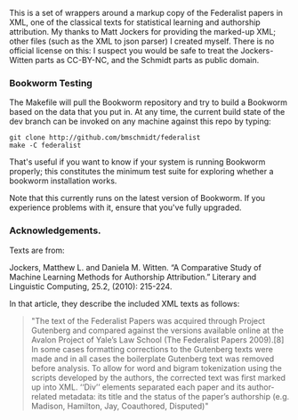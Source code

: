 This is a set of wrappers around a markup copy of the Federalist papers in XML, one of the classical texts for statistical learning and authorship attribution. My thanks to Matt Jockers for providing the marked-up XML; other files (such as the XML to json parser) I created myself. There is no official license on this: I suspect you would be safe to treat the Jockers-Witten parts as CC-BY-NC, and the Schmidt parts as public domain.

### Bookworm Testing

The Makefile will pull the Bookworm repository and try to build a Bookworm based on the data that you put in.
At any time, the current build state of the dev branch can be invoked on any machine against this repo by typing:

``` {sh}
git clone http://github.com/bmschmidt/federalist
make -C federalist
```

That's useful if you want to know if your system is running Bookworm properly; this constitutes the minimum test suite for exploring whether a bookworm installation works.

Note that this currently runs on the latest version of Bookworm. If you experience problems with it, ensure that you've fully upgraded.

### Acknowledgements.

Texts are from:

Jockers, Matthew L. and Daniela M. Witten. “A Comparative Study of Machine Learning Methods for Authorship Attribution.” Literary and Linguistic Computing, 25.2, (2010): 215-224.

In that article, they describe the included XML texts as follows:

> "The text of the Federalist Papers was acquired
> through Project Gutenberg and compared against
> the versions available online at the Avalon Project
> of Yale’s Law School (The Federalist Papers 2009).[8]
> In some cases formatting corrections to the
> Gutenberg texts were made and in all cases the
> boilerplate Gutenberg text was removed before analysis.
> To allow for word and bigram tokenization
> using the scripts developed by the authors, the
> corrected text was first marked up into XML.
> ‘‘Div’’ elements separated each paper and its
> author-related metadata: its title and the status of
> the paper’s authorship (e.g. Madison, Hamilton,
> Jay, Coauthored, Disputed)"
